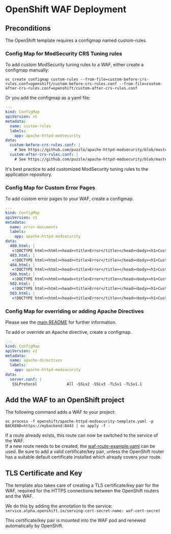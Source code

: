 # OpenShift WAF Deployment

## Preconditions

The OpenShift template requires a configmap named custom-rules.

### Config Map for ModSecurity CRS Tuning rules

To add custom ModSecurity tuning rules to a WAF, either create a configmap manually:

`oc create configmap custom-rules --from-file=custom-before-crs-rules.conf=openshift/custom-before-crs-rules.conf --from-file=custom-after-crs-rules.conf=openshift/custom-after-crs-rules.conf`

Or you add the configmap as a yaml file:

```yaml
---
kind: ConfigMap
apiVersion: v1
metadata:
  name: custom-rules
  labels:
    app: apache-httpd-modsecurity
data:
  custom-before-crs-rules.conf: |
    # See https://github.com/puzzle/apache-httpd-modsecurity/blob/master/openshift/custom-before-crs-rules.conf
  custom-after-crs-rules.conf: |
    # See https://github.com/puzzle/apache-httpd-modsecurity/blob/master/openshift/custom-after-crs-rules.conf
```

It's best practice to add customized ModSecurity tuning rules to the application repository.

### Config Map for Custom Error Pages

To add custom error pages to your WAF, create a configmap.

```yaml
---
kind: ConfigMap
apiVersion: v1
metadata:
  name: error-documents
  labels:
    app: apache-httpd-modsecurity
data:
  400.html: |
   <!DOCTYPE html><html><head><title>Error</title></head><body><h1>Custom Error Message</h1></body></html>
  403.html: |
   <!DOCTYPE html><html><head><title>Error</title></head><body><h1>Custom Error Message</h1></body></html>
  404.html: |
   <!DOCTYPE html><html><head><title>Error</title></head><body><h1>Custom Error Message</h1></body></html>
  500.html: |
   <!DOCTYPE html><html><head><title>Error</title></head><body><h1>Custom Error Message</h1></body></html>
  502.html: |
   <!DOCTYPE html><html><head><title>Error</title></head><body><h1>Custom Error Message</h1></body></html>
  503.html: |
   <!DOCTYPE html><html><head><title>Error</title></head><body><h1>Custom Error Message</h1></body></html>
```

### Config Map for overriding or adding Apache Directives

Please see the [main README](../README.md) for further information.

To add or override an Apache directive, create a configmap.

```yaml
---
kind: ConfigMap
apiVersion: v1
metadata:
  name: apache-directives
  labels:
    app: apache-httpd-modsecurity
data:
  server.conf: |
   SSLProtocol             All -SSLv2 -SSLv3 -TLSv1 -TLSv1.1
```

## Add the WAF to an OpenShift project

The following command adds a WAF to your project:

`oc process -f openshift/apache-httpd-modsecurity-template.yaml -p BACKEND=https://mybackend:8443 | oc apply -f -`

If a route already exists, this route can now be switched to the service of the WAF.  
If a new route needs to be created, the [waf-route-example.yaml](./waf-route-example.yaml) can be used.
Be sure to add a valid certificate/key pair, unless the OpenShift router has a suitable default certificate
installed which already covers your route.

## TLS Certificate and Key

The template also takes care of creating a TLS certificate/key pair for the WAF, required
for the HTTPS connections between the OpenShift routers and the WAF.

We do this by adding the annotation to the service:  
`service.alpha.openshift.io/serving-cert-secret-name: waf-cert-secret`

This certificate/key pair is mounted into the WAF pod and renewed automatically by OpenShift.
